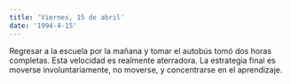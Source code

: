 ```yaml
---
title: 'Viernes, 15 de abril'
date: '1994-4-15'
---
```


Regresar a la escuela por la mañana y tomar el autobús tomó dos horas completas. Esta velocidad es realmente aterradora. La estrategia final es moverse involuntariamente, no moverse, y concentrarse en el aprendizaje.

